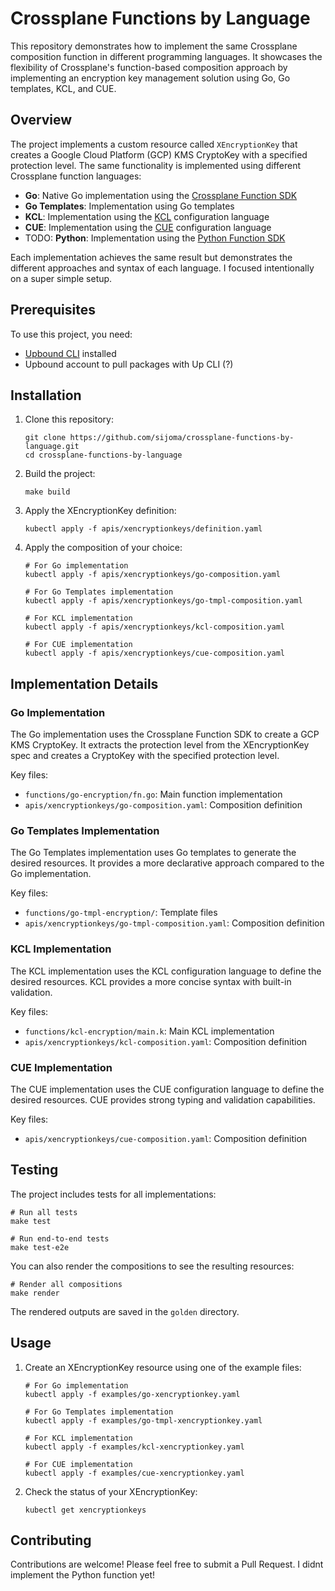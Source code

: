 # Crossplane Functions by Language

This repository demonstrates how to implement the same Crossplane composition function in different programming languages. 
It showcases the flexibility of Crossplane's function-based composition approach by implementing an encryption key management solution using Go, Go templates, KCL, and CUE.

## Overview

The project implements a custom resource called `XEncryptionKey` that creates a Google Cloud Platform (GCP) KMS CryptoKey with a specified protection level.
The same functionality is implemented using different Crossplane function languages:

- **Go**: Native Go implementation using the [Crossplane Function SDK](https://github.com/crossplane/function-sdk-go)
- **Go Templates**: Implementation using Go templates
- **KCL**: Implementation using the [KCL](https://www.kcl-lang.io) configuration language
- **CUE**: Implementation using the [CUE](http://cuelang.org) configuration language
- TODO: **Python**: Implementation using the [Python Function SDK](https://github.com/crossplane/function-sdk-python)

Each implementation achieves the same result but demonstrates the different approaches and syntax of each language.
I focused intentionally on a super simple setup.

## Prerequisites

To use this project, you need:

- [Upbound CLI](https://docs.upbound.io/cli/) installed
- Upbound account to pull packages with Up CLI (?)

## Installation

1. Clone this repository:
   ```
   git clone https://github.com/sijoma/crossplane-functions-by-language.git
   cd crossplane-functions-by-language
   ```

2. Build the project:
   ```
   make build
   ```

3. Apply the XEncryptionKey definition:
   ```
   kubectl apply -f apis/xencryptionkeys/definition.yaml
   ```

4. Apply the composition of your choice:
   ```
   # For Go implementation
   kubectl apply -f apis/xencryptionkeys/go-composition.yaml
   
   # For Go Templates implementation
   kubectl apply -f apis/xencryptionkeys/go-tmpl-composition.yaml
   
   # For KCL implementation
   kubectl apply -f apis/xencryptionkeys/kcl-composition.yaml
   
   # For CUE implementation
   kubectl apply -f apis/xencryptionkeys/cue-composition.yaml
   ```


## Implementation Details

### Go Implementation

The Go implementation uses the Crossplane Function SDK to create a GCP KMS CryptoKey. It extracts the protection level from the XEncryptionKey spec and creates a CryptoKey with the specified protection level.

Key files:
- `functions/go-encryption/fn.go`: Main function implementation
- `apis/xencryptionkeys/go-composition.yaml`: Composition definition

### Go Templates Implementation

The Go Templates implementation uses Go templates to generate the desired resources. It provides a more declarative approach compared to the Go implementation.

Key files:
- `functions/go-tmpl-encryption/`: Template files
- `apis/xencryptionkeys/go-tmpl-composition.yaml`: Composition definition

### KCL Implementation

The KCL implementation uses the KCL configuration language to define the desired resources. KCL provides a more concise syntax with built-in validation.

Key files:
- `functions/kcl-encryption/main.k`: Main KCL implementation
- `apis/xencryptionkeys/kcl-composition.yaml`: Composition definition

### CUE Implementation

The CUE implementation uses the CUE configuration language to define the desired resources. CUE provides strong typing and validation capabilities.

Key files:
- `apis/xencryptionkeys/cue-composition.yaml`: Composition definition

## Testing

The project includes tests for all implementations:

```
# Run all tests
make test

# Run end-to-end tests
make test-e2e
```

You can also render the compositions to see the resulting resources:

```
# Render all compositions
make render
```

The rendered outputs are saved in the `golden` directory.

## Usage

1. Create an XEncryptionKey resource using one of the example files:
   ```
   # For Go implementation
   kubectl apply -f examples/go-xencryptionkey.yaml
   
   # For Go Templates implementation
   kubectl apply -f examples/go-tmpl-xencryptionkey.yaml
   
   # For KCL implementation
   kubectl apply -f examples/kcl-xencryptionkey.yaml
   
   # For CUE implementation
   kubectl apply -f examples/cue-xencryptionkey.yaml
   ```

2. Check the status of your XEncryptionKey:
   ```
   kubectl get xencryptionkeys
   ```

## Contributing

Contributions are welcome! Please feel free to submit a Pull Request. I didnt implement the Python function yet!
